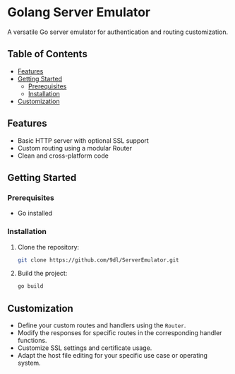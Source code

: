 # Golang Server Emulator

A versatile Go server emulator for authentication and routing customization.

## Table of Contents

- [Features](#features)
- [Getting Started](#getting-started)
  - [Prerequisites](#prerequisites)
  - [Installation](#installation)
- [Customization](#customization)

## Features

- Basic HTTP server with optional SSL support
- Custom routing using a modular Router
- Clean and cross-platform code

## Getting Started

### Prerequisites

- Go installed

### Installation

1. Clone the repository:

   ```sh
   git clone https://github.com/9dl/ServerEmulator.git
   ```

2. Build the project:

   ```sh
   go build
   ```

## Customization

- Define your custom routes and handlers using the `Router`.
- Modify the responses for specific routes in the corresponding handler functions.
- Customize SSL settings and certificate usage.
- Adapt the host file editing for your specific use case or operating system.
